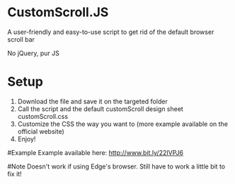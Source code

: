 # CustomScroll.JS
A user-friendly and easy-to-use script to get rid of the default browser scroll bar

No jQuery, pur JS

# Setup
1. Download the file and save it on the targeted folder
2. Call the script and the default customScroll design sheet customScroll.css
3. Customize the CSS the way you want to (more example available on the official website)
4. Enjoy!

#Example
Example available here: http://www.bit.ly/22IVPJ6

#Note
Doesn't work if using Edge's browser. Still have to work a little bit to fix it!
